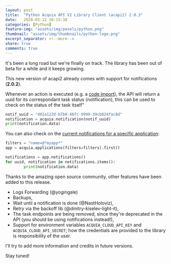 ```yaml
---
layout: post
title:  "Python Acquia API V2 Library Client (acapi2) 2.0.3"
date:   2020-03-12 10:15:38
categories: [Python]
feature-img: "assets/img/pexels/python.png"
thumbnail: "assets/img/thumbnails/python-logo.png"
excerpt_separator: <!--more-->
share: true
comments: true
---
```


It's been a long road but we're finally on track. The library has been out of beta for a while and it keeps growing.

<!--more-->

This new version of acapi2 already comes with support for notifications (**2.0.2**).

Whenever an action is executed (e.g. a [code import](https://cloudapi-docs.acquia.com/#/Environments/postEnvironmentsImportSite)), the API will return a uuid for its correspondant task status (notification), this can be used to check on the status of the task itself"

```python
notif_uuid = "d82a122d-b7b8-46fc-9999-39cb824fac8d"
notification = acquia.notification(notif_uuid)
print(notification.data)
```

You can also check on the [current notifications for a specific application](https://cloudapi-docs.acquia.com/#/Applications/getApplicationNotifications):

```python
filters = "name=@*myapp*"
app = acquia.applications(filters=filters).first()

notifications = app.notifications()
for uuid, notification in notifications.items():
        print(notification.data)
```

Thanks to the amazing open source community, other features have been added to this release.

* Logs Forwarding (@yogingale)
* Backups,
* Wait until a notification is done (@NastHoloviz),
* Retry via the backoff lib (@dmitry-kiselev-light-it),
* The task endpoints are being removed, since they're deprecated in the API (you should be using notifications instead!),
* Support for environment variables `ACQUIA_CLOUD_API_KEY` and `ACQUIA_CLOUD_API_SECRET`; how the credentials are provided to the library is responsibility of the user.

I'll try to add more information and credits in future versions.

Stay tuned!
